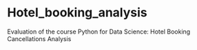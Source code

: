 # Hotel_booking_analysis
Evaluation of the course Python for Data Science: Hotel Booking Cancellations Analysis

